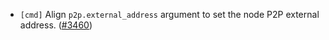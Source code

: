 - `[cmd]` Align `p2p.external_address` argument to set the node P2P external address.
  ([\#3460](https://github.com/depinnetwork/por-consensus/issues/3460))
